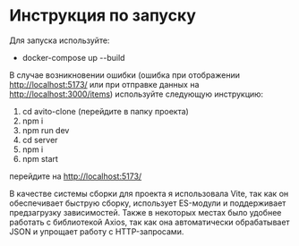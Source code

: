 # Инструкция по запуску

Для запуска используйте:
- docker-compose up --build
  
В случае возникновении ошибки (ошибка при отображении [http://localhost:5173/](http://localhost:5173/) или при отправке данных на [http://localhost:3000/items](http://localhost:3000/items)) используйте следующую инструкцию: 

1. cd avito-clone (перейдите в папку проекта)
2. npm i
3. npm run dev 
4. cd server
5. npm i
6. npm start

перейдите на [http://localhost:5173/](http://localhost:5173/)

В качестве системы сборки для проекта я использовала Vite, так как он обеспечивает быструю сборку, использует ES-модули и поддерживает предзагрузку зависимостей. Также в некоторых местах было удобнее работать с библиотекой Axios, так как она автоматически обрабатывает JSON и упрощает работу с HTTP-запросами.
